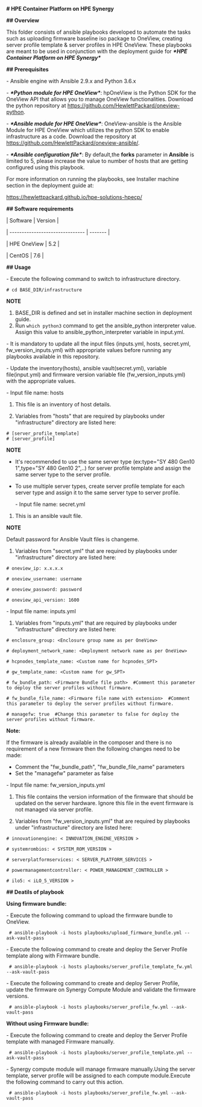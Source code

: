 **# HPE Container Platform on HPE Synergy**

**## Overview**

This folder consists of ansible playbooks developed to automate the tasks such as uploading firmware baseline iso package to OneView, creating server profile template & server profiles in HPE OneView. These playbooks are meant to be used in conjunction with the deployment guide for ***\*HPE Container Platform on HPE Synergy\****

**## Prerequisites**

\- Ansible engine with Ansible 2.9.x and Python 3.6.x

\- ***\*Python module for HPE OneView\****: hpOneView is the Python SDK for the OneView API that allows you to manage OneView functionalities. Download the python repository at https://github.com/HewlettPackard/oneview-python.

\- ***\*Ansible module for HPE OneView\****: OneView-ansible is the Ansible Module for HPE OneView which utilizes the python SDK to enable infrastructure as a code. Download the repository at https://github.com/HewlettPackard/oneview-ansible/.

\- ***\*Ansible configuration file\****: By default,the **forks** parameter in **Ansible** is limited to 5, please increase the value to number of hosts that are getting configured using this playbook.

For more information on running the playbooks, see Installer machine section in the deployment guide at:

https://hewlettpackard.github.io/hpe-solutions-hpecp/

**## Software requirements** 

| Software            | Version |

| ------------------------------- | ------- |

| HPE OneView           | 5.2   |

| CentOS  | 7.6  |



**## Usage**

\- Execute the following command to switch to infrastructure directory.

```
# cd BASE_DIR/infrastructure
```

**NOTE** 

1) BASE_DIR is defined and set in installer machine section in deployment guide.
2) Run ```which python3``` command to get the ansible_python interpreter value. Assign this value to ansible_python_interpreter variable in input.yml. 

\- It is mandatory to update all the input files (inputs.yml, hosts, secret.yml, fw_version_inputs.yml) with appropriate values before running any playbooks available in this repository.

\- Update the inventory(hosts), ansible vault(secret.yml), variable file(input.yml) and firmware version variable file (fw_version_inputs.yml) with the appropriate values.

 \- Input file name: hosts

1. This file is an inventory of host details.

2. Variables from "hosts" that are required by playbooks under "infrastructure" directory are listed here:

  ```
 # [server_profile_template] 
 # [server_profile]
  ```
  
**NOTE** 

- It's recommended to use the same server type (ex:type="SY 480 Gen10 1",type="SY 480 Gen10 2",..) for server profile template and assign the same server type to the server profile.

- To use multiple server types, create server profile template for each server type and assign it to the same server type to server profile.
  
  \- Input file name: secret.yml


1. This is an ansible vault file. 

**NOTE**

Default password for Ansible Vault files is changeme.

1. Variables from "secret.yml" that are required by playbooks under "infrastructure" directory are listed here:

```
# oneview_ip: x.x.x.x 

# oneview_username: username

# oneview_password: password

# oneview_api_version: 1600
```

 \- Input file name: inputs.yml


1. Variables from "inputs.yml" that are required by playbooks under "infrastructure" directory are listed here:

```
# enclosure_group: <Enclosure group name as per OneView> 

# deployment_network_name: <Deployment network name as per OneView>

# hcpnodes_template_name: <Custom name for hcpnodes_SPT>

# gw_template_name: <Custom name for gw_SPT>

# fw_bundle_path: <Firmware Bundle file path>  #Comment this parameter to deploy the server profiles without firmware.

# fw_bundle_file_name: <Firmware file name with extension>  #Comment this parameter to deploy the server profiles without firmware.

# managefw: true  #Change this parameter to false for deploy the server profiles without firmware. 

```
**Note:**

If the firmware is already available in the composer and there is no requirement of a new firmware then the following changes need to be made:

- Comment the "fw_bundle_path", "fw_bundle_file_name" parameters
- Set the "managefw" parameter as false


\- Input file name: fw_version_inputs.yml



1. This file contains the version information of the firmware that should be updated on the server hardware. Ignore this file in the event firmware is not managed via server profile.

2. Variables from "fw_version_inputs.yml" that are required by playbooks under "infrastructure" directory are listed here:

```
# innovationengine: < INNOVATION_ENGINE_VERSION >

# systemrombios: < SYSTEM_ROM_VERSION >

# serverplatformservices: < SERVER_PLATFORM_SERVICES >

# powermanagementcontroller: < POWER_MANAGEMENT_CONTROLLER >

# ilo5: < iLO_5_VERSION >
```

 
**## Deatils of playbook**

**Using firmware bundle:** 

\- Execute the following command to upload the firmware bundle to OneView.

```
 # ansible-playbook -i hosts playbooks/upload_firmware_bundle.yml --ask-vault-pass
```

\- Execute the following command to create and deploy the Server Profile template along with Firmware bundle.

```
 # ansible-playbook -i hosts playbooks/server_profile_template_fw.yml --ask-vault-pass
```

\- Execute the following command to create and deploy Server Profile, update the firmware on Synergy Compute Module and validate the firmware versions.

```
 # ansible-playbook -i hosts playbooks/server_profile_fw.yml --ask-vault-pass
```

**Without using Firmware bundle:**

\- Execute the following command to create and deploy the Server Profile template with managed Firmware manually.

```
 # ansible-playbook -i hosts playbooks/server_profile_template.yml --ask-vault-pass
```

\- Synergy compute module will manage firmware manually.Using the server template, server profile will be assigned to each compute module.Execute the following command to carry out this action.

```
 # ansible-playbook -i hosts playbooks/server_profile_fw.yml --ask-vault-pass
```





 

